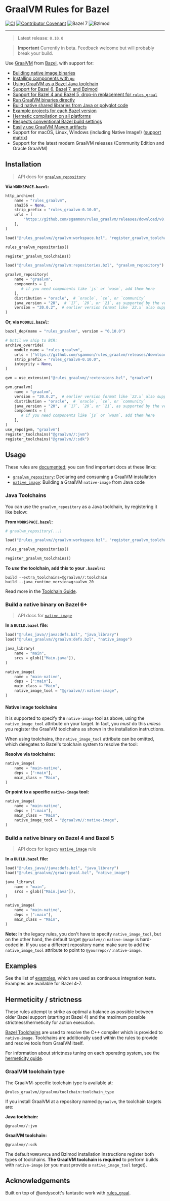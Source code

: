 # GraalVM Rules for Bazel

[![CI](https://github.com/sgammon/rules_graalvm/actions/workflows/on.push.yml/badge.svg)](https://github.com/sgammon/rules_graalvm/actions/workflows/on.push.yml)
[![Contributor Covenant](https://img.shields.io/badge/Contributor%20Covenant-v1.4-ff69b4.svg)](CODE_OF_CONDUCT.md)
![Bazel 7](https://img.shields.io/badge/Bazel%207-black?logo=data%3Aimage%2Fsvg%2Bxml%3Bbase64%2CPD94bWwgdmVyc2lvbj0iMS4wIiBlbmNvZGluZz0iVVRGLTgiPz4KPHN2ZyBpZD0iTGF5ZXJfMiIgZGF0YS1uYW1lPSJMYXllciAyIiB4bWxucz0iaHR0cDovL3d3dy53My5vcmcvMjAwMC9zdmciIHZpZXdCb3g9IjAgMCA0My41NyA0My4zNyI%2BCiAgPGRlZnM%2BCiAgICA8c3R5bGU%2BCiAgICAgIC5jbHMtMSB7CiAgICAgICAgZmlsbDogIzAwNDMwMDsKICAgICAgfQoKICAgICAgLmNscy0yIHsKICAgICAgICBmaWxsOiAjMDA3MDFhOwogICAgICB9CgogICAgICAuY2xzLTMgewogICAgICAgIGZpbGw6ICM0M2EwNDc7CiAgICAgIH0KCiAgICAgIC5jbHMtNCB7CiAgICAgICAgZmlsbDogIzc2ZDI3NTsKICAgICAgfQogICAgPC9zdHlsZT4KICA8L2RlZnM%2BCiAgPGcgaWQ9IkxheWVyXzEtMiIgZGF0YS1uYW1lPSJMYXllciAxIj4KICAgIDxwYXRoIGNsYXNzPSJjbHMtMiIgZD0ibTIxLjc4LDMyLjY4djEwLjY5bC0xMC44OS0xMC44OXYtMTAuNjlsMTAuODksMTAuODlaIi8%2BCiAgICA8cGF0aCBjbGFzcz0iY2xzLTEiIGQ9Im0yMS43OCwzMi42OGwxMC45LTEwLjg5djEwLjY5bC0xMC45LDEwLjg5di0xMC42OVoiLz4KICAgIDxwYXRoIGNsYXNzPSJjbHMtMyIgZD0ibTEwLjg5LDIxLjc5djEwLjY5TDAsMjEuNTh2LTEwLjY5bDEwLjg5LDEwLjlaIi8%2BCiAgICA8cGF0aCBjbGFzcz0iY2xzLTMiIGQ9Im00My41NywxMC44OXYxMC42OWwtMTAuODksMTAuOXYtMTAuNjlsMTAuODktMTAuOVoiLz4KICAgIDxwYXRoIGNsYXNzPSJjbHMtMyIgZD0ibTIxLjc4LDMyLjY4bC0xMC44OS0xMC44OSwxMC44OS0xMC45LDEwLjksMTAuOS0xMC45LDEwLjg5WiIvPgogICAgPHBhdGggY2xhc3M9ImNscy00IiBkPSJtMTAuODksMjEuNzlMMCwxMC44OSwxMC44OSwwbDEwLjg5LDEwLjg5LTEwLjg5LDEwLjlaIi8%2BCiAgICA8cGF0aCBjbGFzcz0iY2xzLTQiIGQ9Im0zMi42OCwyMS43OWwtMTAuOS0xMC45TDMyLjY4LDBsMTAuODksMTAuODktMTAuODksMTAuOVoiLz4KICA8L2c%2BCjwvc3ZnPg%3D%3D&logoColor=gray)
![Bzlmod](https://img.shields.io/badge/Bzlmod-black?logo=data%3Aimage%2Fsvg%2Bxml%3Bbase64%2CPD94bWwgdmVyc2lvbj0iMS4wIiBlbmNvZGluZz0iVVRGLTgiPz4KPHN2ZyBpZD0iTGF5ZXJfMiIgZGF0YS1uYW1lPSJMYXllciAyIiB4bWxucz0iaHR0cDovL3d3dy53My5vcmcvMjAwMC9zdmciIHZpZXdCb3g9IjAgMCA0My41NyA0My4zNyI%2BCiAgPGRlZnM%2BCiAgICA8c3R5bGU%2BCiAgICAgIC5jbHMtMSB7CiAgICAgICAgZmlsbDogIzAwNDMwMDsKICAgICAgfQoKICAgICAgLmNscy0yIHsKICAgICAgICBmaWxsOiAjMDA3MDFhOwogICAgICB9CgogICAgICAuY2xzLTMgewogICAgICAgIGZpbGw6ICM0M2EwNDc7CiAgICAgIH0KCiAgICAgIC5jbHMtNCB7CiAgICAgICAgZmlsbDogIzc2ZDI3NTsKICAgICAgfQogICAgPC9zdHlsZT4KICA8L2RlZnM%2BCiAgPGcgaWQ9IkxheWVyXzEtMiIgZGF0YS1uYW1lPSJMYXllciAxIj4KICAgIDxwYXRoIGNsYXNzPSJjbHMtMiIgZD0ibTIxLjc4LDMyLjY4djEwLjY5bC0xMC44OS0xMC44OXYtMTAuNjlsMTAuODksMTAuODlaIi8%2BCiAgICA8cGF0aCBjbGFzcz0iY2xzLTEiIGQ9Im0yMS43OCwzMi42OGwxMC45LTEwLjg5djEwLjY5bC0xMC45LDEwLjg5di0xMC42OVoiLz4KICAgIDxwYXRoIGNsYXNzPSJjbHMtMyIgZD0ibTEwLjg5LDIxLjc5djEwLjY5TDAsMjEuNTh2LTEwLjY5bDEwLjg5LDEwLjlaIi8%2BCiAgICA8cGF0aCBjbGFzcz0iY2xzLTMiIGQ9Im00My41NywxMC44OXYxMC42OWwtMTAuODksMTAuOXYtMTAuNjlsMTAuODktMTAuOVoiLz4KICAgIDxwYXRoIGNsYXNzPSJjbHMtMyIgZD0ibTIxLjc4LDMyLjY4bC0xMC44OS0xMC44OSwxMC44OS0xMC45LDEwLjksMTAuOS0xMC45LDEwLjg5WiIvPgogICAgPHBhdGggY2xhc3M9ImNscy00IiBkPSJtMTAuODksMjEuNzlMMCwxMC44OSwxMC44OSwwbDEwLjg5LDEwLjg5LTEwLjg5LDEwLjlaIi8%2BCiAgICA8cGF0aCBjbGFzcz0iY2xzLTQiIGQ9Im0zMi42OCwyMS43OWwtMTAuOS0xMC45TDMyLjY4LDBsMTAuODksMTAuODktMTAuODksMTAuOVoiLz4KICA8L2c%2BCjwvc3ZnPg%3D%3D&logoColor=gray)

---

> Latest release: `0.10.0`

> **Important**
> Currently in beta. Feedback welcome but will probably break your build.

Use [GraalVM](https://graalvm.org) from [Bazel](https://bazel.build), with support for:

- [Building native image binaries](./native-image.md)
- [Installing components with `gu`](./components.md)
- [Using GraalVM as a Bazel Java toolchain](./toolchain.md)
- [Support for Bazel 6, Bazel 7, and Bzlmod](./modern-bazel.md)
- [Support for Bazel 4 and Bazel 5, drop-in replacement for `rules_graal`](./legacy-bazel.md)
- [Run GraalVM binaries directly](./binary-targets.md)
- [Build native shared libraries from Java or polyglot code](./shared-libraries.md)
- [Example projects for each Bazel version](./examples.md)
- [Hermetic compilation on all platforms](./hermeticity.md)
- [Respects conventional Bazel build settings](./build-settings.md)
- [Easily use GraalVM Maven artifacts](./maven-artifacts.md)
- Support for macOS, Linux, Windows (including Native Image!) ([support matrix](./modern-bazel.md))
- Support for the latest modern GraalVM releases (Community Edition and Oracle GraalVM)

## Installation

> API docs for [`graalvm_repository`](./api/repositories.md)

**Via `WORKSPACE.bazel`:**

```python
http_archive(
    name = "rules_graalvm",
    sha256 = None,
    strip_prefix = "rules_graalvm-0.10.0",
    urls = [
        "https://github.com/sgammon/rules_graalvm/releases/download/v0.10.0/rules_graalvm-0.10.0.zip",
    ],
)
```

```python
load("@rules_graalvm//graalvm:workspace.bzl", "register_graalvm_toolchains", "rules_graalvm_repositories")

rules_graalvm_repositories()

register_graalvm_toolchains()
```

```python
load("@rules_graalvm//graalvm:repositories.bzl", "graalvm_repository")
```

```python
graalvm_repository(
    name = "graalvm",
    components = [
       # if you need components like `js` or `wasm`, add them here
    ],
    distribution = "oracle",  # `oracle`, `ce`, or `community`
    java_version = "20",  # `17`, `20`, or `21`, as supported by the version provided
    version = "20.0.2",  # earlier version format like `22.x` also supported
)
```

**Or, via `MODULE.bazel`:**

```python
bazel_dep(name = "rules_graalvm", version = "0.10.0")
```

```python
# Until we ship to BCR:
archive_override(
    module_name = "rules_graalvm",
    urls = ["https://github.com/sgammon/rules_graalvm/releases/download/v0.10.0/rules_graalvm-0.10.0.zip"],
    strip_prefix = "rules_graalvm-0.10.0",
    integrity = None,
)
```

```python
gvm = use_extension("@rules_graalvm//:extensions.bzl", "graalvm")

gvm.graalvm(
    name = "graalvm",
    version = "20.0.2",  # earlier version format like `22.x` also supported
    distribution = "oracle",  # `oracle`, `ce`, or `community`
    java_version = "20",  # `17`, `20`, or `21`, as supported by the version provided
    components = [
       # if you need components like `js` or `wasm`, add them here
    ],
)
use_repo(gvm, "graalvm")
register_toolchains("@graalvm//:jvm")
register_toolchains("@graalvm//:sdk")
```

## Usage

These rules are [documented](https://sgammon.github.io/rules_graalvm); you can find important docs at these links:

- [`graalvm_repository`](./api/repositories.md): Declaring and consuming a GraalVM installation
- [`native_image`](./api/defs.md): Building a GraalVM `native-image` from Java code

### Java Toolchains

You can use the `graalvm_repository` as a Java toolchain, by registering it like below:

**From `WORKSPACE.bazel`:**

```python
# graalvm_repository(...)
```

```python
load("@rules_graalvm//graalvm:workspace.bzl", "register_graalvm_toolchains", "rules_graalvm_repositories")
```

```python
rules_graalvm_repositories()

register_graalvm_toolchains()
```

**To _use_ the toolchain, add this to your `.bazelrc`:**

```
build --extra_toolchains=@graalvm//:toolchain
build --java_runtime_version=graalvm_20
```

Read more in the [Toolchain Guide](./toolchain.md).

### Build a native binary on Bazel 6+

> API docs for [`native_image`](./api/defs.md)

**In a `BUILD.bazel` file:**

```python
load("@rules_java//java:defs.bzl", "java_library")
load("@rules_graalvm//graalvm:defs.bzl", "native_image")

java_library(
    name = "main",
    srcs = glob(["Main.java"]),
)

native_image(
    name = "main-native",
    deps = [":main"],
    main_class = "Main",
    native_image_tool = "@graalvm//:native-image",
)
```

#### Native image toolchains

It is supported to specify the `native-image` tool as above, using the `native_image_tool` attribute
on your target. In fact, you _must_ do this _unless_ you register the GraalVM toolchains as shown in
the installation instructions.

When using toolchains, the `native_image_tool` attribute can be omitted, which delegates to Bazel's
toolchain system to resolve the tool:

**Resolve via toolchains:**

```python
native_image(
    name = "main-native",
    deps = [":main"],
    main_class = "Main",
)
```

**Or point to a specific `native-image` tool:**

```python
native_image(
    name = "main-native",
    deps = [":main"],
    main_class = "Main",
    native_image_tool = "@graalvm//:native-image",
)
```

### Build a native binary on Bazel 4 and Bazel 5

> API docs for legacy [`native_image`](./api/legacy.md) rule

**In a `BUILD.bazel` file:**

```python
load("@rules_java//java:defs.bzl", "java_library")
load("@rules_graalvm//graal:graal.bzl", "native_image")

java_library(
    name = "main",
    srcs = glob(["Main.java"]),
)

native_image(
    name = "main-native",
    deps = [":main"],
    main_class = "Main",
)
```

**Note:** In the legacy rules, you don't have to specify `native_image_tool`, but on the other hand,
the default target `@graalvm//:native-image` is hard-coded in. If you use a different repository name
make sure to add the `native_image_tool` attribute to point to `@yourrepo//:native-image`.

## Examples

See the list of [examples](./examples.md), which are used as continuous integration tests. Examples are available
for Bazel 4-7.

## Hermeticity / strictness

These rules attempt to strike as optimal a balance as possible between older Bazel support (starting at Bazel 4) and the
maximum possible strictness/hermeticity for action execution.

[Bazel Toolchains][1] are used to resolve the C++ compiler which is provided to `native-image`.
Toolchains are additionally used within the rules to provide and resolve tools from GraalVM itself.

For information about strictness tuning on each operating system, see the [hermeticity guide][2].

### GraalVM toolchain type

The GraalVM-specific toolchain type is available at:

```
@rules_graalvm//graalvm/toolchain:toolchain_type
```

If you install GraalVM at a repository named `@graalvm`, the toolchain targets are:

**Java toolchain:**

```
@graalvm//:jvm
```

**GraalVM toolchain:**

```
@graalvm//:sdk
```

The default `WORKSPACE` and Bzlmod installation instructions register both types of toolchains.
**The GraalVM toolchain is required** to perform builds with `native-image` (or you must provide a `native_image_tool`
target).

## Acknowledgements

Built on top of @andyscott's fantastic work with [rules_graal](https://github.com/andyscott/rules_graal).

[1]: https://bazel.build/extending/toolchains
[2]: ./hermeticity.md
